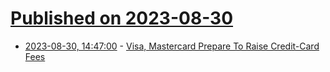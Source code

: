 # [Published on 2023-08-30](index.md)

* [2023-08-30, 14:47:00](https://news.slashdot.org/story/23/08/30/1447219/visa-mastercard-prepare-to-raise-credit-card-fees?utm_source=rss1.0mainlinkanon&utm_medium=feed) - [Visa, Mastercard Prepare To Raise Credit-Card Fees](https://news.slashdot.org/story/23/08/30/1447219/visa-mastercard-prepare-to-raise-credit-card-fees?utm_source=rss1.0mainlinkanon&utm_medium=feed)
